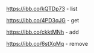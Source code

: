 https://ibb.co/kQTDp73 - list

https://ibb.co/4PD3qJG - get

https://ibb.co/ckktMNh - add

https://ibb.co/6stXqMq - remove
